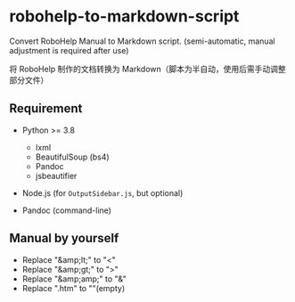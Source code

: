 # robohelp-to-markdown-script
Convert RoboHelp Manual to Markdown script. (semi-automatic, manual adjustment is required after use)

将 RoboHelp 制作的文档转换为 Markdown（脚本为半自动，使用后需手动调整部分文件）

## Requirement

 - Python >= 3.8
    - lxml
    - BeautifulSoup (bs4)
    - Pandoc
    - jsbeautifier

 - Node.js (for `OutputSidebar.js`, but optional)
 - Pandoc (command-line)

## Manual by yourself

 - Replace "\&amp;lt;" to "<"
 - Replace "\&amp;gt;" to ">"
 - Replace "\&amp;amp;" to "&"
 - Replace ".htm" to ""(empty)
